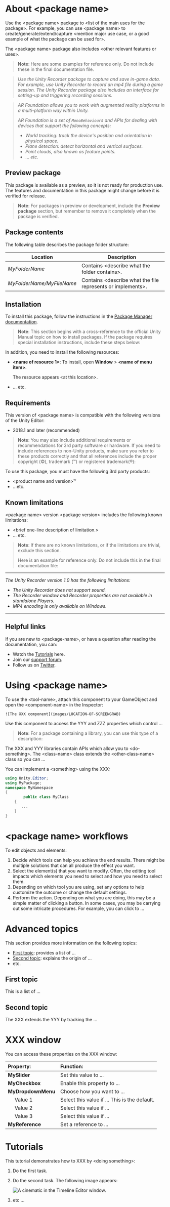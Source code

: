 # About &lt;package name&gt;

Use the &lt;package name&gt; package to &lt;list of the main uses for the package&gt;. For example, you can use &lt;package name&gt; to create/generate/extend/capture &lt;mention major use case, or a good example of what the package can be used for&gt;.

The &lt;package name&gt; package also includes &lt;other relevant features or uses&gt;.

> **Note**: Here are some examples for reference only. Do not include these in the final documentation file.

> *Use the Unity Recorder package to capture and save in-game data. For example, use Unity Recorder to record an mp4 file during a game session. The Unity Recorder package also includes an interface for setting-up and triggering recording sessions.*

> *AR Foundation allows you to work with augmented reality platforms in a multi-platform way within Unity.*
>
> *AR Foundation is a set of `MonoBehaviour`s and APIs for dealing with devices that support the following concepts:*
>
>* *World tracking: track the device's position and orientation in physical space.*
>* *Plane detection: detect horizontal and vertical surfaces.*
>* *Point clouds, also known as feature points.*
>* ... *etc.*


## Preview package
This package is available as a preview, so it is not ready for production use. The features and documentation in this package might change before it is verified for release.

>**Note**: For packages in preview or development, include the **Preview package** section, but remember to remove it completely when the package is verified.


## Package contents

The following table describes the package folder structure:

|**Location**|**Description**|
|---|---|
|*MyFolderName*|Contains &lt;describe what the folder contains&gt;.|
|*MyFolderName/MyFileName*|Contains &lt;describe what the file represents or implements&gt;.|

<a name="Installation"></a>

## Installation

To install this package, follow the instructions in the [Package Manager documentation](https://docs.unity3d.com/Manual/upm-ui-install.html).

>**Note**: This section begins with a cross-reference to the official Unity Manual topic on how to install packages. If the package requires special installation instructions, include these steps below:

In addition, you need to install the following resources:

- **&lt;name of resource 1&gt;**: To install, open **Window** > **&lt;name of menu item&gt;**.

	The resource appears &lt;at this location&gt;.

-  ... etc.


## Requirements

This version of &lt;package name&gt; is compatible with the following versions of the Unity Editor:

* 2018.1 and later (recommended)

>**Note**: You may also include additional requirements or recommendations for 3rd party software or hardware. If you need to include references to non-Unity products, make sure you refer to these products correctly and that all references include the proper copyright (&copy;), trademark (&trade;) or registered trademark(&reg;):

To use this package, you must have the following 3rd party products:

* &lt;product name and version&gt;&trade;
*  ...etc.


## Known limitations

&lt;package name&gt; version &lt;package version&gt; includes the following known limitations:

* &lt;brief one-line description of limitation.&gt;
*  ... etc.

>**Note**: If there are no known limitations, or if the limitations are trivial, exclude this section.
>
>Here is an example for reference only. Do not include this in the final documentation file:

---

*The Unity Recorder version 1.0 has the following limitations:*

* *The Unity Recorder does not support sound.*
* *The Recorder window and Recorder properties are not available in standalone Players.*
* *MP4 encoding is only available on Windows.*

---

## Helpful links

If you are new to &lt;package-name&gt;, or have a question after reading the documentation, you can:

* Watch the [Tutorials](https://www.youtube.com/playlist?list=PLAYLIST-ID) here.
* Join our [support forum](https://forum.unity.com/forums/FORUM-ID/).
* Follow us on [Twitter](http://www.twitter.com/TWITTER-ID).



<a name="UsingPackageName"></a>

# Using &lt;package name&gt;

To use the &lt;tool-name&gt;, attach this component to your GameObject and open the &lt;component-name&gt; in the Inspector:

`![The XXX component](images/LOCATION-OF-SCREENGRAB)`

Use this component to access the YYY and ZZZ properties which control ...

> **Note**: For a package containing a library, you can use this type of a description:

The XXX and YYY libraries contain APIs which allow you to &lt;do-something&gt;. The &lt;class-name&gt; class extends the &lt;other-class-name&gt; class so you can ...

You can implement a &lt;something&gt; using the XXX:

```C#
using Unity.Editor;
using MyPackage;
namespace MyNamespace
{
	    public class MyClass
    {
       ...
    }
}
```



<a name="Workflows"></a>
# &lt;package name&gt; workflows

To edit objects and elements:

1. Decide which tools can help you achieve the end results. There might be multiple solutions that can all produce the effect you want.
2. Select the element(s) that you want to modify. Often, the editing tool impacts which elements you need to select and how you need to select them.
3. Depending on which tool you are using, set any options to help customize the outcome or change the default settings.
4. Perform the action. Depending on what you are doing, this may be a simple matter of clicking a button. In some cases, you may be carrying out some intricate procedures. For example, you can click to ...



<a name="Advanced"></a>
# Advanced topics

This section provides more information on the following topics:

* [First topic](#first): provides a list of ...
* [Second topic](#second): explains the origin of ...
* etc.



<a name="first"></a>

## First topic

This is a list of ...



<a name="second"></a>

## Second topic

The XXX extends the YYY by tracking the ...



<a name="Reference"></a>

# XXX window

You can access these properties on the XXX window:

| **Property:** | **Function:** |
|:--- |:--- |
| __MySlider__ | Set this value to ... |
| __MyCheckbox__ | Enable this property to ... |
| __MyDropdownMenu__ | Choose how you want to ... |
| &nbsp;&nbsp;&nbsp;&nbsp; Value 1 | Select this value if ... This is the default. |
| &nbsp;&nbsp;&nbsp;&nbsp; Value 2 | Select this value if ... |
| &nbsp;&nbsp;&nbsp;&nbsp; Value 3 | Select this value if ... |
| __MyReference__ | Set a reference to ... |



<a name="Tutorials"></a>
# Tutorials

This tutorial demonstrates how to XXX by &lt;doing something&gt;:

1. Do the first task.

2. Do the second task. The following image appears:

	![A cinematic in the Timeline Editor window.](images/example.png)

4. etc ...
